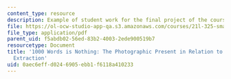 ```yaml
---
content_type: resource
description: Example of student work for the final project of the course.
file: https://ol-ocw-studio-app-qa.s3.amazonaws.com/courses/21l-325-small-wonders-media-modernity-and-the-moment-experiments-in-time-fall-2010/0aec6effd0246905ebb1f6118a410233_MIT21L_325F10_assn02.pdf
file_type: application/pdf
parent_uid: f5abdb02-56ed-83b2-4003-2ede900519b7
resourcetype: Document
title: '1000 Words is Nothing: The Photographic Present in Relation to Informational
  Extraction'
uid: 0aec6eff-d024-6905-ebb1-f6118a410233
---
```

